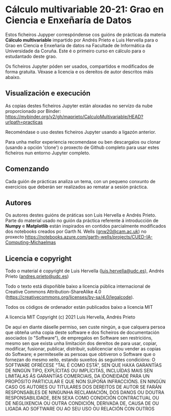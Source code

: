 # Cálculo multivariable 20-21: Grao en Ciencia e Enxeñaría de Datos

Estos ficheiros Jupyper correspóndense cos guións de prácticas da materia
**Cálculo multivariable** impartido por Andrés Prieto e Luis Hervella para o
Grao en Ciencia e Enxeñaría de datos na Facultade de Informática da Universidade
da Coruña. Este é o primeiro curso en cálculo para o estudantado deste grao.

Os ficheiros Jupyter póden ser usados, compartidos e modificados de forma gratuita. 
Véxase a licencia e os dereitos de autor descritos máis abaixo.

## Visualización e execución

As copias destes ficheiros Jupyter están aloxadas no servizo da nube proporcionado por
Binder:
https://mybinder.org/v2/gh/maprieto/CalculoMultivariable/HEAD?urlpath=practicas

Recoméndase o uso destes ficheiros Jupyter usando a ligazón anterior.

Para unha mellor experiencia recomendase ou ben descargalos ou clonar (usando a opción 'clone')
o proxecto de Github completo para usar estes ficheiros nun entorno Jupyter completo.

## Comenzando

Cada guión de prácticas analiza un tema, con un pequeno conxunto de exercicios
que deberán ser realizados ao rematar a sesión práctica.

## Autores

Os autores destes guións de práticas son Luis Hervella e Andrés Prieto. Parte do material usado 
no guión da práctica referente á introducción de **Numpy** e **Matplotlib** están inspirados
en contidos parcialmente modificados dos notebooks creados por Garth N. Wells (<gnw20@cam.ac.uk>)
no proxecto <https://notebooks.azure.com/garth-wells/projects/CUED-IA-Computing-Michaelmas>

## Licencia e copyright

Todo o material é copyright de Luis Hervella (<luis.hervella@udc.es>), Andrés Prieto (<andres.prieto@udc.es>)

Todo o texto está dispoñible baixo a licencia pública internacional de Creative Commons
Attribution-ShareAlike 4.0
(<https://creativecommons.org/licenses/by-sa/4.0/legalcode>).

Todos os códigos de ordenador están publicados baixo a licencia MIT

A licencia MIT
Copyright (c) 2021 Luis Hervella, Andrés Prieto

De aquí en diante dáselle permiso, sen custe ningún, a que calquera persoa que obteña unha copia deste software e dos ficheiros de documentación asociados (o "Software"), de empregalos en Software sen restricións, mesmo sen que exista unha limitación dos dereitos de para usar, copiar, modificar, fusionar, publicar, distribuír, sublicenciar e/ou vender as copias do Software; e permíteselle as persoas que obtiveron o Software que o fornezan do mesmo xeito, estando suxeitos ás seguintes condicións:
O SOFTWARE OFRÉCESE "TAL É COMO ESTÁ", SEN QUE HAXA GARANTÍAS DE NINGÚN TIPO, EXPLÍCITAS OU IMPLÍCITAS, INCLUÍDAS MAIS SEN LIMITALAS ÁS GARANTÍAS COMERCIAIS, DA IDONEIDADE PARA UN PROPÓSITO PARTICULAR E QUE NON SUPOÑA INFRACCIÓNS. EN NINGÚN CASO OS AUTORES OU TITULARES DOS DEREITOS DE AUTOR SE FARÁN RESPONSABLES DE NINGUNHA RECLAMACIÓN, DOS DANOS OU DOUTRA RESPONSABILIDADE, BEN SEXA COMO CONDICIÓN CONTRACTUAL OU DE NEGLIXENCIA OU OUTRA CONDICIÓN, DERIVADA DE, CAUSA DE OU LIGADA AO SOFTWARE OU AO SEU USO OU RELACIÓN CON OUTROS
